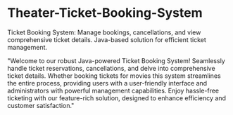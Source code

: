# Theater-Ticket-Booking-System
 Ticket Booking System: Manage bookings, cancellations, and view comprehensive ticket details. Java-based solution for efficient ticket management.

"Welcome to our robust Java-powered Ticket Booking System! Seamlessly handle ticket reservations, cancellations, and delve into comprehensive ticket details. Whether booking tickets for movies this system streamlines the entire process, providing users with a user-friendly interface and administrators with powerful management capabilities. Enjoy hassle-free ticketing with our feature-rich solution, designed to enhance efficiency and customer satisfaction."
